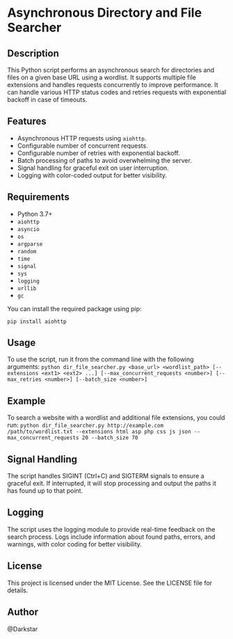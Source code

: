 # Asynchronous Directory and File Searcher

## Description

This Python script performs an asynchronous search for directories and files on a given base URL using a wordlist. It supports multiple file extensions and handles requests concurrently to improve performance. It can handle various HTTP status codes and retries requests with exponential backoff in case of timeouts.

## Features

- Asynchronous HTTP requests using `aiohttp`.
- Configurable number of concurrent requests.
- Configurable number of retries with exponential backoff.
- Batch processing of paths to avoid overwhelming the server.
- Signal handling for graceful exit on user interruption.
- Logging with color-coded output for better visibility.

## Requirements

- Python 3.7+
- `aiohttp`
- `asyncio`
- `os`
- `argparse`
- `random`
- `time`
- `signal`
- `sys`
- `logging`
- `urllib`
- `gc`

You can install the required package using pip:

```pip install aiohttp```


## Usage
To use the script, run it from the command line with the following arguments:
```python dir_file_searcher.py <base_url> <wordlist_path> [--extensions <ext1> <ext2> ...] [--max_concurrent_requests <number>] [--max_retries <number>] [--batch_size <number>]```

## Example
To search a website with a wordlist and additional file extensions, you could run:
```python dir_file_searcher.py http://example.com /path/to/wordlist.txt --extensions html asp php css js json --max_concurrent_requests 20 --batch_size 70```

## Signal Handling
The script handles SIGINT (Ctrl+C) and SIGTERM signals to ensure a graceful exit. If interrupted, it will stop processing and output the paths it has found up to that point.

## Logging
The script uses the logging module to provide real-time feedback on the search process. Logs include information about found paths, errors, and warnings, with color coding for better visibility.

## License
This project is licensed under the MIT License. See the LICENSE file for details.

## Author
@Darkstar
